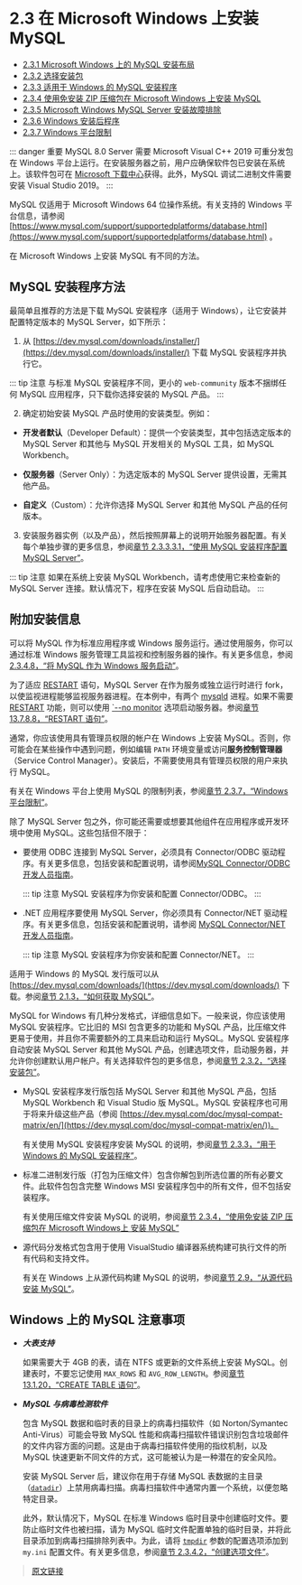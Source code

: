# 2.3 在 Microsoft Windows 上安装 MySQL

- [2.3.1 Microsoft Windows 上的 MySQL 安装布局](/2/2.3/2.3.1/windows-installation-layout.html)
- [2.3.2 选择安装包](/2/2.3/2.3.2/windows-choosing-package.html)
- [2.3.3 适用于 Windows 的 MySQL 安装程序](/2/2.3/2.3.3/mysql-installer.html)
- [2.3.4 使用免安装 ZIP 压缩包在 Microsoft Windows 上安装 MySQL](/2/2.3/2.3.4/windows-install-archive.html)
- [2.3.5 Microsoft Windows MySQL Server 安装故障排除](/2/2.3/2.3.5/windows-troubleshooting.html)
- [2.3.6 Windows 安装后程序](/2/2.3/2.3.6/windows-postinstallation.html)
- [2.3.7 Windows 平台限制](/2/2.3/2.3.7/windows-restrictions.html)

::: danger 重要
MySQL 8.0 Server 需要 Microsoft Visual C++ 2019 可重分发包在 Windows 平台上运行。在安装服务器之前，用户应确保软件包已安装在系统上。该软件包可在 [Microsoft 下载中心](http://www.microsoft.com/en-us/download/default.aspx)获得。此外，MySQL 调试二进制文件需要安装 Visual Studio 2019。
:::

MySQL 仅适用于 Microsoft Windows 64 位操作系统。有关支持的 Windows 平台信息，请参阅 [https://www.mysql.com/support/supportedplatforms/database.html](https://www.mysql.com/support/supportedplatforms/database.html) 。

在 Microsoft Windows 上安装 MySQL 有不同的方法。

## MySQL 安装程序方法

最简单且推荐的方法是下载 MySQL 安装程序（适用于 Windows），让它安装并配置特定版本的 MySQL Server，如下所示：

1. 从 [https://dev.mysql.com/downloads/installer/](https://dev.mysql.com/downloads/installer/) 下载 MySQL 安装程序并执行它。

  ::: tip 注意
  与标准 MySQL 安装程序不同，更小的 `web-community` 版本不捆绑任何 MySQL 应用程序，只下载你选择安装的 MySQL 产品。
  :::

2. 确定初始安装 MySQL 产品时使用的安装类型。例如：

  - **开发者默认**（Developer Default）：提供一个安装类型，其中包括选定版本的 MySQL Server 和其他与 MySQL 开发相关的 MySQL 工具，如 MySQL Workbench。

  - **仅服务器**（Server Only）：为选定版本的 MySQL Server 提供设置，无需其他产品。

  - **自定义**（Custom）：允许你选择 MySQL Server 和其他 MySQL 产品的任何版本。

3. 安装服务器实例（以及产品），然后按照屏幕上的说明开始服务器配置。有关每个单独步骤的更多信息，参阅[章节 2.3.3.3.1，“使用 MySQL 安装程序配置 MySQL Server”](/2/2.3/2.3.3/2.3.3.3/mysql-installer-workflow.html#2.3.3.3.1-使用-MySQL-Installer-配置-MySQL-Server)。

  ::: tip 注意
  如果在系统上安装 MySQL Workbench，请考虑使用它来检查新的 MySQL Server 连接。默认情况下，程序在安装 MySQL 后自动启动。
  :::

## 附加安装信息

可以将 MySQL 作为标准应用程序或 Windows 服务运行。通过使用服务，你可以通过标准 Windows 服务管理工具监视和控制服务器的操作。有关更多信息，参阅[2.3.4.8，“将 MySQL 作为 Windows 服务启动”](/2/2.3/2.3.4/2.3.4.8/windows-start-service.html)。

为了适应 [RESTART](/13/13.7/13.7.8/13.7.8.8/restart.html) 语句，MySQL Server 在作为服务或独立运行时进行 fork，以使监视进程能够监视服务器进程。在本例中，有两个 [mysqld](/4/4.3/4.3.1/mysqld.html) 进程。如果不需要 [RESTART](/13/13.7/13.7.8/13.7.8.8/restart.html) 功能，则可以使用 [`--no monitor](/5/5.1/5.1.7/server-options.html) 选项启动服务器。参阅[章节 13.7.8.8，“RESTART 语句”](/13/13.7/13.7.8/13.7.8.8/restart.html)。

通常，你应该使用具有管理员权限的帐户在 Windows 上安装 MySQL。否则，你可能会在某些操作中遇到问题，例如编辑 `PATH` 环境变量或访问**服务控制管理器**（Service Control Manager）。安装后，不需要使用具有管理员权限的用户来执行 MySQL。

有关在 Windows 平台上使用 MySQL 的限制列表，参阅[章节 2.3.7，“Windows 平台限制”](/2/2.3/2.3.7/windows-restrictions.html)。

除了 MySQL Server 包之外，你可能还需要或想要其他组件在应用程序或开发环境中使用 MySQL。这些包括但不限于：

- 要使用 ODBC 连接到 MySQL Server，必须具有 Connector/ODBC 驱动程序。有关更多信息，包括安装和配置说明，请参阅[MySQL Connector/ODBC 开发人员指南](https://dev.mysql.com/doc/connector-odbc/en/)。

  ::: tip 注意
  MySQL 安装程序为你安装和配置 Connector/ODBC。
  :::
  
- .NET 应用程序要使用 MySQL Server，你必须具有 Connector/NET 驱动程序。有关更多信息，包括安装和配置说明，请参阅 [MySQL Connector/NET 开发人员指南](https://dev.mysql.com/doc/connector-net/en/)。

  ::: tip 注意
  MySQL 安装程序为你安装和配置 Connector/NET。
  :::
  
适用于 Windows 的 MySQL 发行版可以从 [https://dev.mysql.com/downloads/](https://dev.mysql.com/downloads/) 下载。参阅[章节 2.1.3，“如何获取 MySQL”](/2/2.1/2.1.3/gettting-mysql.html)。

MySQL for Windows 有几种分发格式，详细信息如下。一般来说，你应该使用 MySQL 安装程序。它比旧的 MSI 包含更多的功能和 MySQL 产品，比压缩文件更易于使用，并且你不需要额外的工具来启动和运行 MySQL。MySQL 安装程序自动安装 MySQL Server 和其他 MySQL 产品，创建选项文件，启动服务器，并允许你创建默认用户帐户。有关选择软件包的更多信息，参阅[章节 2.3.2，“选择安装包”](/2/2.3/2.3.2/windows-choosing-package.html)。

- MySQL 安装程序发行版包括 MySQL Server 和其他 MySQL 产品，包括 MySQL Workbench 和 Visual Studio 版 MySQL。MySQL 安装程序也可用于将来升级这些产品（参阅 [https://dev.mysql.com/doc/mysql-compat-matrix/en/](https://dev.mysql.com/doc/mysql-compat-matrix/en/))。

  有关使用 MySQL 安装程序安装 MySQL 的说明，参阅[章节 2.3.3，“用于 Windows 的 MySQL 安装程序”](/2/2.3/2.3.3/mysql-installer.html)。

- 标准二进制发行版（打包为压缩文件）包含你解包到所选位置的所有必要文件。此软件包包含完整 Windows MSI 安装程序包中的所有文件，但不包括安装程序。

  有关使用压缩文件安装 MySQL 的说明，参阅[章节 2.3.4，“使用免安装 ZIP 压缩包在 Microsoft Windows上 安装 MySQL”](/2/2.3/2.3.4/windows-install-archive.html)

- 源代码分发格式包含用于使用 VisualStudio 编译器系统构建可执行文件的所有代码和支持文件。

  有关在 Windows 上从源代码构建 MySQL 的说明，参阅[章节 2.9，“从源代码安装 MySQL”](/2/2.9/source-installation.html)。

## Windows 上的 MySQL 注意事项

- ***大表支持***

  如果需要大于 4GB 的表，请在 NTFS 或更新的文件系统上安装 MySQL。创建表时，不要忘记使用 `MAX_ROWS` 和 `AVG_ROW_LENGTH`。参阅[章节 13.1.20，“CREATE TABLE 语句”](/13/13.1/13.1.20/create-table.html)。

- ***MySQL 与病毒检测软件***

  包含 MySQL 数据和临时表的目录上的病毒扫描软件（如 Norton/Symantec Anti-Virus）可能会导致 MySQL 性能和病毒扫描软件错误识别包含垃圾邮件的文件内容方面的问题。这是由于病毒扫描软件使用的指纹机制，以及 MySQL 快速更新不同文件的方式，这可能被认为是一种潜在的安全风险。

  安装 MySQL Server 后，建议你在用于存储 MySQL 表数据的主目录（[`datadir`](/5/5.1/5.1.8/server-system-variables.html)）上禁用病毒扫描。病毒扫描软件中通常内置一个系统，以便忽略特定目录。

  此外，默认情况下，MySQL 在标准 Windows 临时目录中创建临时文件。要防止临时文件也被扫描，请为 MySQL 临时文件配置单独的临时目录，并将此目录添加到病毒扫描排除列表中。为此，请将 [`tmpdir`](/5/5.1/5.1.7/server-options.html) 参数的配置选项添加到 `my.ini` 配置文件。有关更多信息，参阅[章节 2.3.4.2，“创建选项文件”](/2/2.3/2.3.4/2.3.4.2/windows-create-option-file.html)。

> [原文链接](https://dev.mysql.com/doc/refman/8.0/en/windows-installation.html)
